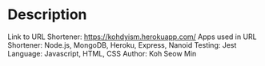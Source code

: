 # Description

Link to URL Shortener: https://kohdyism.herokuapp.com/
Apps used in URL Shortener: Node.js, MongoDB, Heroku, Express, Nanoid
Testing: Jest
Language: Javascript, HTML, CSS
Author: Koh Seow Min
